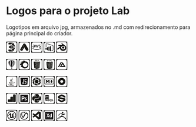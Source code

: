 # Logos para o projeto Lab

Logotipos em arquivo jpg, armazenados no .md com redirecionamento para página principal do criador.


<code>[![3ds logo.jpg](https://github.com/marcelobello01/logo-jpg/blob/main/3ds%20logo.jpg)](https://github.com/marcelobello01)</code>
<code>[![autodesk logo.jpg](https://github.com/marcelobello01/logo-jpg/blob/main/autodesk%20logo.jpg)](https://github.com/marcelobello01)</code>
<code>[![aws logo.jpg](https://github.com/marcelobello01/logo-jpg/blob/main/aws%20logo.jpg)](https://github.com/marcelobello01)</code>
<code>[![bi logo.jpg](https://github.com/marcelobello01/logo-jpg/blob/main/bi%20logo.jpg)](https://github.com/marcelobello01)</code>
<code>[![blender logo.jpg](https://github.com/marcelobello01/logo-jpg/blob/main/blender%20logo.jpg)](https://github.com/marcelobello01)</code>

<code>[![corel logo.jpg](https://github.com/marcelobello01/logo-jpg/blob/main/corel%20logo.jpg)](https://github.com/marcelobello01)</code>
<code>[![corona logo.jpg](https://github.com/marcelobello01/logo-jpg/blob/main/corona%20logo.jpg)](https://github.com/marcelobello01)</code>
<code>[![css logo.jpg](https://github.com/marcelobello01/logo-jpg/blob/main/css%20logo.jpg)](https://github.com/marcelobello01)</code>
<code>[![html logo.jpg](https://github.com/marcelobello01/logo-jpg/blob/main/html%20logo.jpg)](https://github.com/marcelobello01)</code>
<code>[![ia logo.jpg](https://github.com/marcelobello01/logo-jpg/blob/main/ia%20logo.jpg)](https://github.com/marcelobello01)</code>

<code>[![java logo.jpg](https://github.com/marcelobello01/logo-jpg/blob/main/java%20logo.jpg)](https://github.com/marcelobello01)</code>
<code>[![javascript logo.jpg](https://github.com/marcelobello01/logo-jpg/blob/main/javascript%20logo.jpg)](https://github.com/marcelobello01)</code>
<code>[![keyshot logo.jpg](https://github.com/marcelobello01/logo-jpg/blob/main/keyshot%20logo.jpg)](https://github.com/marcelobello01)</code>
<code>[![markdown logo.jpg](https://github.com/marcelobello01/logo-jpg/blob/main/markdown%20logo.jpg)](https://github.com/marcelobello01)</code>
<code>[![outsystem logo.jpg](https://github.com/marcelobello01/logo-jpg/blob/main/outsystem%20logo.jpg)](https://github.com/marcelobello01)</code>

<code>[![pbi logo.jpg](https://github.com/marcelobello01/logo-jpg/blob/main/pbi%20logo.jpg)](https://github.com/marcelobello01)</code>
<code>[![photoshop logo.jpg](https://github.com/marcelobello01/logo-jpg/blob/main/photoshop%20logo.jpg)](https://github.com/marcelobello01)</code>
<code>[![python logo.jpg](https://github.com/marcelobello01/logo-jpg/blob/main/python%20logo.jpg)](https://github.com/marcelobello01)</code>
<code>[![sql logo.jpg](https://github.com/marcelobello01/logo-jpg/blob/main/sql%20logo.jpg)](https://github.com/marcelobello01)</code>
<code>[![substance logo.jpg](https://github.com/marcelobello01/logo-jpg/blob/main/substance%20logo.jpg)](https://github.com/marcelobello01)</code>

<code>[![unreal logo.jpg](https://github.com/marcelobello01/logo-jpg/blob/main/unreal%20logo.jpg)](https://github.com/marcelobello01)</code>
<code>[![vray logo.jpg](https://github.com/marcelobello01/logo-jpg/blob/main/vray%20logo.jpg)](https://github.com/marcelobello01)</code>
<code>[![vscode logo.jpg](https://github.com/marcelobello01/logo-jpg/blob/main/vscode%20logo.jpg)](https://github.com/marcelobello01)</code>
<code>[![xd logo.jpg](https://github.com/marcelobello01/logo-jpg/blob/main/xd%20logo.jpg)](https://github.com/marcelobello01)</code>
<code>[![zbrush logo.jpg](https://github.com/marcelobello01/logo-jpg/blob/main/zbrush%20logo.jpg)](https://github.com/marcelobello01)</code>
